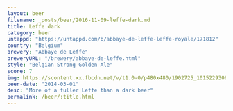 ```yaml
---
layout: beer
filename: _posts/beer/2016-11-09-leffe-dark.md
title: Leffe dark
category: beer
untappd: "https://untappd.com/b/abbaye-de-leffe-leffe-royale/171812"
country: "Belgium"
brewery: "Abbaye de Leffe"
breweryURL: "/brewery/abbaye-de-leffe.html"
style: "Belgian Strong Golden Ale"
score: 7
img: https://scontent.xx.fbcdn.net/v/t1.0-0/p480x480/1902725_10152293087758745_569610046_n.jpg?oh=8a288bf8f46ce2c415060c9d54c65688&oe=59A6FF61
beer-date: "2014-03-01"
desc: "More of a fuller Leffe than a dark beer"
permalink: /beer/:title.html
---
```

